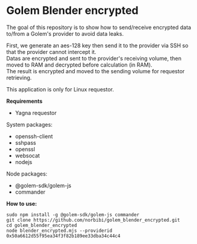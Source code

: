 # Golem Blender encrypted

The goal of this repository is to show how to send/receive encrypted data to/from a Golem's provider to avoid data leaks.

First, we generate an aes-128 key then send it to the provider via SSH so that the provider cannot intercept it.  
Datas are encrypted and sent to the provider's receiving volume, then moved to RAM and decrypted before calculation (in RAM).  
The result is encrypted and moved to the sending volume for requestor retrieving.  

This application is only for Linux requestor.

**Requirements**

  - Yagna requestor

System packages:
  - openssh-client
  - sshpass
  - openssl
  - websocat
  - nodejs

Node packages:
  - @golem-sdk/golem-js
  - commander

**How to use:**
``` 
sudo npm install -g @golem-sdk/golem-js commander
git clone https://github.com/norbibi/golem_blender_encrypted.git  
cd golem_blender_encrypted  
node blender_encrypted.mjs --providerid 0x50a6612d55f95ea34f3f82b189ee33dba34c44c4  
```
